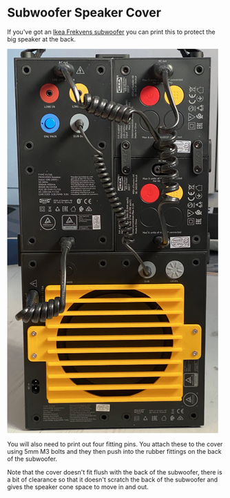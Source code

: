 # Subwoofer Speaker Cover
If you've got an [Ikea Frekvens subwoofer](https://www.ikea.com/gb/en/p/frekvens-speaker-with-subwoofer-black-00431127/) you can print this to protect the big speaker at the back. 


![prototype picture](FrekvensWooferCover.png "My prototype cover in position")

You will also need to print out four fitting pins. You attach these to the cover using 5mm M3 bolts and they then push into the rubber fittings on the back of the subwoofer.

Note that the cover doesn't fit flush with the back of the subwoofer, there is a bit of clearance so that it doesn't scratch the back of the subwoofer and gives the speaker cone space to move in and out. 
